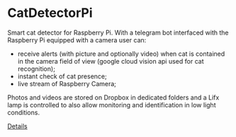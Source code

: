 # CatDetectorPi
Smart cat detector for Raspberry Pi. With a telegram bot interfaced with the Raspberry Pi equipped with a camera user can:
<ul>
<li>receive alerts (with picture and optionally video) when cat is contained in the camera field of view (google cloud vision api used for cat recognition);</li>
<li>instant check of cat presence;</li>
<li>live stream of Raspberry Camera;</li>
</ul>
Photos and videos are stored on Dropbox in dedicated folders and a Lifx lamp is controlled to also allow monitoring and identification in low light conditions.

[Details](presentation.pdf)

